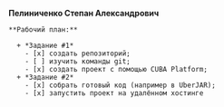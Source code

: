 **Пелиниченко Степан Александрович**
```
**Рабочий план:**

  + *Задание #1*
	- [x] создать репозиторий;
	- [ ] изучить команды git;
	- [x] создать проект с помощью CUBA Platform;
  + *Задание #2*
   	- [x] собрать готовый код (например в UberJAR);
	- [x] запустить проект на удалённом хостинге
```
